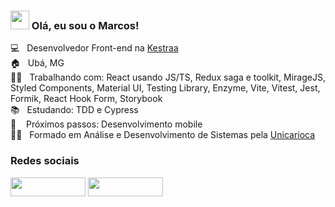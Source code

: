 ### <img src="https://media.giphy.com/media/hvRJCLFzcasrR4ia7z/giphy.gif" width="30px" height="30px"> Olá, eu sou o Marcos!

💻 &nbsp; Desenvolvedor Front-end na [Kestraa](https://www.kestraa.com.br/) <br>
🏠 &nbsp; Ubá, MG <br>
👨‍💻 &nbsp; Trabalhando com: React usando JS/TS, Redux saga e toolkit, MirageJS, Styled Components, Material UI, Testing Library, Enzyme, Vite, Vitest, Jest, Formik, React Hook Form, Storybook <br>
📚 &nbsp; Estudando: TDD e Cypress <br>
🚶‍ &nbsp;&nbsp; Próximos passos: Desenvolvimento mobile <br>
👨‍🎓 &nbsp; Formado em Análise e Desenvolvimento de Sistemas pela [Unicarioca](https://www.unicarioca.edu.br/)

### Redes sociais

[<img src="https://img.shields.io/badge/Twitter-1DA1F2?style=for-the-badge&logo=twitter&logoColor=white" width="120px" height="30px" style="">](https://twitter.com/marcosdori)
[<img src="https://img.shields.io/badge/LinkedIn-0077B5?style=for-the-badge&logo=linkedin&logoColor=white" width="120px" height="30px" style="">](https://www.linkedin.com/in/marcos-doriguetto/)
